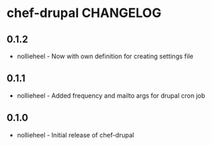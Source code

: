 chef-drupal CHANGELOG
=====================

0.1.2
-----
- nollieheel - Now with own definition for creating settings file

0.1.1
-----
- nollieheel - Added frequency and mailto args for drupal cron job

0.1.0
-----
- nollieheel - Initial release of chef-drupal
